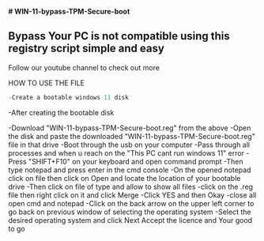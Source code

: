 __# WIN-11-bypass-TPM-Secure-boot__

## Bypass Your PC is not compatible using this registry script simple and easy 
Follow our youtube channel to check out more 

HOW TO USE THE FILE

```java
-Create a bootable windows 11 disk
```

-After creating the bootable disk

-Download  "WIN-11-bypass-TPM-Secure-boot.reg" from the above 
-Open the disk and paste the downloaded "WIN-11-bypass-TPM-Secure-boot.reg" file in that drive 
-Boot through the usb on your computer
-Pass through all processes and when u reach on the "This PC cant run windows 11" error 
-Press "SHIFT+F10" on your keyboard and open command prompt
-Then type notepad and press enter in the cmd console
-On the opened notepad click on file then click on Open and locate the location of your bootable drive 
-Then click on file of type and allow to show all files
-click on the .reg file then right click on it and click Merge 
-Click YES and then Okay
-close all open cmd and notepad
-Click on the back arrow on the upper left corner to go back on previous window of selecting the operating system
-Select the desired operating system and click Next 
Accept the licence and Your good to go
